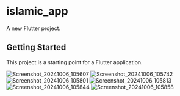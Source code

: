 # islamic_app

A new Flutter project.

## Getting Started

This project is a starting point for a Flutter application.

![Screenshot_20241006_105607](https://github.com/user-attachments/assets/a2a061de-e190-446c-9944-017ed14a1f92)
![Screenshot_20241006_105742](https://github.com/user-attachments/assets/1764fb51-752e-4905-8c59-3f50aef2291f)
![Screenshot_20241006_105801](https://github.com/user-attachments/assets/7c15772f-88dd-490d-ad8c-f2df0a2d306a)
![Screenshot_20241006_105813](https://github.com/user-attachments/assets/2980966c-12f3-432a-babb-d151c6a99524)
![Screenshot_20241006_105844](https://github.com/user-attachments/assets/65103104-ff1f-4417-997c-a4963991fda6)
![Screenshot_20241006_105858](https://github.com/user-attachments/assets/55bf2285-be76-44d6-9343-6b052dda0465)


